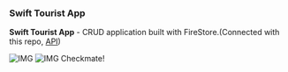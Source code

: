 ### Swift Tourist App

**Swift Tourist App** - CRUD application built with FireStore.(Connected with this repo, [API](https://github.com/aserputov/SpacexAPI))

![IMG](https://github.com/aserputov/TouristSwift/blob/main/prototype/Screen%20Shot%202021-11-26%20at%203.33.56%20AM.png?raw=true)
![IMG](https://github.com/aserputov/TouristSwift/blob/main/prototype/Simulator%20Screen%20Shot%20-%20iPhone%2011%20-%202021-11-26%20at%2004.35.55.png?raw=true)
Checkmate!

